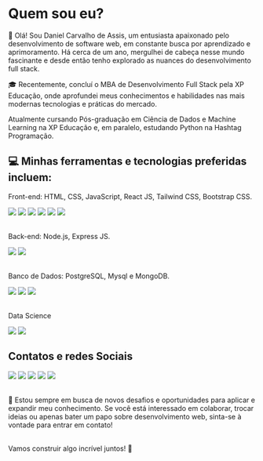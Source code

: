 <h1>Quem sou eu?</h1>

👋 Olá! Sou Daniel Carvalho de Assis, um entusiasta apaixonado pelo desenvolvimento de software web, em constante busca por aprendizado e aprimoramento. Há cerca de um ano, mergulhei de cabeça nesse mundo fascinante e desde então tenho explorado as nuances do desenvolvimento full stack.

🎓 Recentemente, concluí o MBA de Desenvolvimento Full Stack pela XP Educação, onde aprofundei meus conhecimentos e habilidades nas mais modernas tecnologias e práticas do mercado.

Atualmente cursando Pós-graduação em Ciência de Dados e Machine Learning na XP Educação e, em paralelo, estudando Python na Hashtag Programação.

<h2>💻 Minhas ferramentas e tecnologias preferidas incluem:</h2>

Front-end: HTML, CSS, JavaScript, React JS, Tailwind CSS, Bootstrap CSS. <br>

<div>
  <img src="https://img.shields.io/badge/JavaScript-F7DF1E?style=for-the-badge&logo=javascript&logoColor=black">
  <img src="https://img.shields.io/badge/HTML-239120?style=for-the-badge&logo=html5&logoColor=white">
  <img src="https://img.shields.io/badge/CSS-239120?&style=for-the-badge&logo=css3&logoColor=white">
  <img src="https://img.shields.io/badge/React-20232A?style=for-the-badge&logo=react&logoColor=61DAFB">
  <img src="https://img.shields.io/badge/Tailwind_CSS-38B2AC?style=for-the-badge&logo=tailwind-css&logoColor=white">
  <img src="https://img.shields.io/badge/Bootstrap-563D7C?style=for-the-badge&logo=bootstrap&logoColor=white">
</div>


<br>Back-end: Node.js, Express JS.<br>

<div>
  <img src="https://img.shields.io/badge/Node.js-43853D?style=for-the-badge&logo=node.js&logoColor=white">
  <img src="https://img.shields.io/badge/Express.js-404D59?style=for-the-badge">
</div>


<br>Banco de Dados: PostgreSQL, Mysql e MongoDB.<br>

<div>
  <img src="https://img.shields.io/badge/PostgreSQL-316192?style=for-the-badge&logo=postgresql&logoColor=white">
  <img src="https://img.shields.io/badge/MongoDB-4EA94B?style=for-the-badge&logo=mongodb&logoColor=white">
  <img src="https://img.shields.io/badge/MySQL-005C84?style=for-the-badge&logo=mysql&logoColor=white">  
</div>

<br>Data Science<br>
<div>
  <img src="https://img.shields.io/badge/Python-3776AB?style=for-the-badge&logo=python&logoColor=white">
  <img src="https://img.shields.io/badge/R-276DC3?style=for-the-badge&logo=r&logoColor=white">
</div>


<h2>Contatos e redes Sociais <br></h2>
  <div>
    <a href=""mailto:dan.c.assis@gmail.com" target="_blank"><img src="https://img.shields.io/badge/Gmail-D14836?style=for-the-badge&logo=gmail&logoColor=white"><a/>
    <a href="https://wa.me/5579999411819" target="_blank"><img src="https://img.shields.io/badge/WhatsApp-25D366?style=for-the-badge&logo=whatsapp&logoColor=white"></a>
    <a href="https://www.linkedin.com/in/daniel-carvalho-de-assis-89556884/" target="_blank"><img src="https://img.shields.io/badge/LinkedIn-0077B5?style=for-the-badge&logo=linkedin&logoColor=white"><a/>
    <a href="https://github.com/Dcassis" target="_blank"><img src="https://img.shields.io/badge/GitHub-100000?style=for-the-badge&logo=github&logoColor=white"></a>
    <a href="https://www.instagram.com/dcassis/" target="_blank"><img src="https://img.shields.io/badge/Instagram-E4405F?style=for-the-badge&logo=instagram&logoColor=white"></a>
  </div>

<br>🚀 Estou sempre em busca de novos desafios e oportunidades para aplicar e expandir meu conhecimento. Se você está interessado em colaborar, trocar ideias ou apenas bater um papo sobre desenvolvimento web, sinta-se à vontade para entrar em contato!

<br>Vamos construir algo incrível juntos! 🌟




<!---
Dcassis/Dcassis is a ✨ special ✨ repository because its `README.md` (this file) appears on your GitHub profile.
You can click the Preview link to take a look at your changes.
--->
